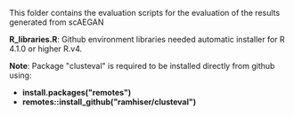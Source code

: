 This folder contains the evaluation scripts for the evaluation of the results generated from scAEGAN 

**R_libraries.R**: Github environment libraries needed automatic installer for R 4.1.0 or higher R.v4.

**Note**: Package "clusteval" is required to be installed directly from github using: 
*    **install.packages("remotes")**
*    **remotes::install_github("ramhiser/clusteval")**
